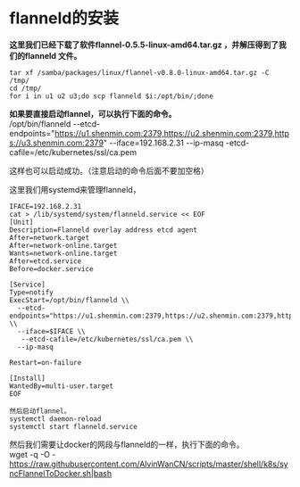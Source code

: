 # flanneld的安装

**这里我们已经下载了软件flannel-0.5.5-linux-amd64.tar.gz ，并解压得到了我们的flanneld 文件。</br>**
```
tar xf /samba/packages/linux/flannel-v0.8.0-linux-amd64.tar.gz -C /tmp/
cd /tmp/
for i in u1 u2 u3;do scp flanneld $i:/opt/bin/;done
```
**如果要直接启动flannel，可以执行下面的命令。**   </br>
/opt/bin/flanneld --etcd-endpoints="https://u1.shenmin.com:2379,https://u2.shenmin.com:2379,https://u3.shenmin.com:2379" --iface=192.168.2.31 --ip-masq -etcd-cafile=/etc/kubernetes/ssl/ca.pem </br>

这样也可以启动成功。（注意启动的命令后面不要加空格）

这里我们用systemd来管理flanneld， </br>
```
IFACE=192.168.2.31
cat > /lib/systemd/system/flanneld.service << EOF
[Unit]
Description=Flanneld overlay address etcd agent
After=network.target
After=network-online.target
Wants=network-online.target
After=etcd.service
Before=docker.service

[Service]
Type=notify
ExecStart=/opt/bin/flanneld \\
  --etcd-endpoints="https://u1.shenmin.com:2379,https://u2.shenmin.com:2379,https://u3.shenmin.com:2379" \\
  --iface=$IFACE \\
   --etcd-cafile=/etc/kubernetes/ssl/ca.pem \\
  --ip-masq

Restart=on-failure

[Install]
WantedBy=multi-user.target
EOF

然后启动flannel。
systemctl daemon-reload
systemctl start flanneld.service 
```

然后我们需要让docker的网段与flanneld的一样，执行下面的命令。   
wget -q -O - https://raw.githubusercontent.com/AlvinWanCN/scripts/master/shell/k8s/syncFlannelToDocker.sh|bash
